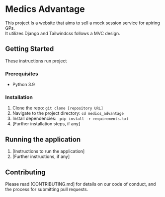 # Medics Advantage

This project Is a website that aims to sell a mock session service for apiring GPs.  
It utilizes Django and Tailwindcss follows a MVC design.

## Getting Started

These instructions run project

### Prerequisites

*  Python 3.9

### Installation

1. Clone the repo: `git clone [repository URL]`
2. Navigate to the project directory: `cd medics_advantage`
3. Install dependencies: ` pip install -r requirements.txt`
4. [Further installation steps, if any]

## Running the application

1. [Instructions to run the application]
2. [Further instructions, if any]

## Contributing

Please read [CONTRIBUTING.md] for details on our code of conduct, and the process for submitting pull requests.


